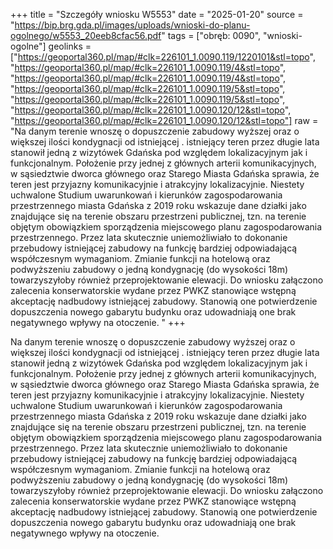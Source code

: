 +++
title = "Szczegóły wniosku W5553"
date = "2025-01-20"
source = "https://bip.brg.gda.pl/images/uploads/wnioski-do-planu-ogolnego/w5553_20eeb8cfac56.pdf"
tags = ["obręb: 0090", "wnioski-ogolne"]
geolinks = ["https://geoportal360.pl/map/#clk=226101_1.0090.119/1220101&stl=topo", "https://geoportal360.pl/map/#clk=226101_1.0090.119/4&stl=topo", "https://geoportal360.pl/map/#clk=226101_1.0090.119/4&stl=topo", "https://geoportal360.pl/map/#clk=226101_1.0090.119/5&stl=topo", "https://geoportal360.pl/map/#clk=226101_1.0090.119/5&stl=topo", "https://geoportal360.pl/map/#clk=226101_1.0090.120/12&stl=topo", "https://geoportal360.pl/map/#clk=226101_1.0090.120/12&stl=topo"]
raw = "Na danym terenie wnoszę o dopuszczenie zabudowy wyższej oraz o większej ilości kondygnacji od istniejącej . istniejący teren przez długie lata stanowił jedną z wizytówek Gdańska pod względem lokalizacyjnym jak i funkcjonalnym. Położenie przy jednej z głównych arterii komunikacyjnych, w sąsiedztwie dworca głównego oraz Starego Miasta Gdańska sprawia, że teren jest przyjazny komunikacyjnie i atrakcyjny lokalizacyjnie. Niestety uchwalone Studium uwarunkowań i kierunków zagospodarowania przestrzennego miasta Gdańska z 2019 roku wskazuje dane działki jako znajdujące się na terenie obszaru przestrzeni publicznej, tzn. na terenie objętym obowiązkiem sporządzenia miejscowego planu zagospodarowania przestrzennego. Przez lata skutecznie uniemożliwiało to dokonanie przebudowy istniejącej zabudowy na funkcję bardziej odpowiadającą współczesnym wymaganiom. Zmianie funkcji na hotelową oraz podwyższeniu zabudowy o jedną kondygnację (do wysokości 18m) towarzyszyłoby również przeprojektowanie elewacji. Do wniosku załączono zalecenia konserwatorskie wydane przez PWKZ stanowiące wstępną akceptację nadbudowy istniejącej zabudowy. Stanowią one potwierdzenie dopuszczenia nowego gabarytu budynku oraz udowadniają one brak negatywnego wpływy na otoczenie. "
+++

Na danym terenie wnoszę o dopuszczenie zabudowy wyższej oraz o większej ilości kondygnacji od istniejącej .
istniejący teren przez długie lata stanowił jedną z wizytówek Gdańska pod względem lokalizacyjnym jak i
funkcjonalnym. Położenie przy jednej z głównych arterii komunikacyjnych, w sąsiedztwie dworca głównego oraz
Starego Miasta Gdańska sprawia, że teren jest przyjazny komunikacyjnie i atrakcyjny lokalizacyjnie. Niestety
uchwalone Studium uwarunkowań i kierunków zagospodarowania przestrzennego miasta Gdańska z 2019 roku
wskazuje dane działki jako znajdujące się na terenie obszaru przestrzeni publicznej, tzn. na terenie objętym
obowiązkiem sporządzenia miejscowego planu zagospodarowania przestrzennego. Przez lata skutecznie
uniemożliwiało to dokonanie przebudowy istniejącej zabudowy na funkcję bardziej odpowiadającą współczesnym
wymaganiom.
Zmianie funkcji na hotelową oraz podwyższeniu zabudowy o jedną kondygnację (do wysokości 18m)
towarzyszyłoby również przeprojektowanie elewacji. Do wniosku załączono zalecenia konserwatorskie wydane
przez PWKZ stanowiące wstępną akceptację nadbudowy istniejącej zabudowy. Stanowią one potwierdzenie
dopuszczenia nowego gabarytu budynku oraz udowadniają one brak negatywnego wpływy na otoczenie.



